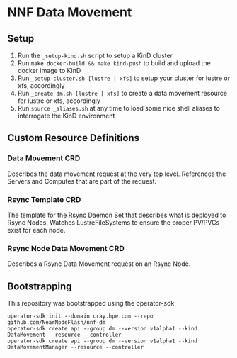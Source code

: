 # NNF Data Movement

## Setup

1. Run the `_setup-kind.sh` script to setup a KinD cluster
2. Run `make docker-build && make kind-push` to build and upload the docker image to KinD
3. Run `_setup-cluster.sh [lustre | xfs]` to setup your cluster for lustre or xfs, accordingly
4. Run `_create-dm.sh [lustre | xfs]` to create a data movement resource for lustre or xfs, accordingly
5. Run `source _aliases.sh` at any time to load some nice shell aliases to interrogate the KinD environment

## Custom Resource Definitions

### Data Movement CRD

Describes the data movement request at the very top level. References the Servers and Computes that are part of the request.

### Rsync Template CRD

The template for the Rsync Daemon Set that describes what is deployed to Rsync Nodes. Watches LustreFileSystems to ensure the proper PV/PVCs exist for each node.

### Rsync Node Data Movement CRD

Describes a Rsync Data Movement request on an Rsync Node.

## Bootstrapping

This repository was bootstrapped using the operator-sdk

```
operator-sdk init --domain cray.hpe.com --repo github.com/NearNodeFlash/nnf-dm
operator-sdk create api --group dm --version v1alpha1 --kind DataMovement --resource --controller
operator-sdk create api --group dm --version v1alpha1 --kind DataMovementManager --resource --controller

```
